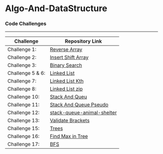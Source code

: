 # Algo-And-DataStructure
<h3>Code Challenges</h3>
<hr>



| Challenge                            | Repository Link                                                                                 |
|--------------------------------------|-------------------------------------------------------------------------------------------------|
| Challenge 1:            | [Reverse Array ](https://github.com/bashar-27/Algo-And-DataStructure/tree/master/CodeChallenge/DSandAlgo)            |
| Challenge 2:            | [Insert Shift Array](https://github.com/bashar-27/Algo-And-DataStructure/blob/master/CodeChallenge/shiftArr.md)      |
| Challenge 3:            | [Binary Search ](https://github.com/bashar-27/Algo-And-DataStructure/blob/master/CodeChallenge/BinaryTree.md)        |
| Challenge 5 & 6:        | [Linked List  ](https://github.com/bashar-27/Algo-And-DataStructure/tree/master/CodeChallenge/InsertShift)           |
| Challenge 7:            | [Linked List Kth ](https://github.com/bashar-27/Algo-And-DataStructure/blob/master/CodeChallenge/linked-list-kth.md) |
| Challenge 8:            | [Linked List zip](CodeChallenge/Linked-List-zip.md)                                                                  |
| Challenge 10:           | [Stack And Queu](CodeChallenge/StackAndQueue.md)                                                                     |
| Challenge 11:           | [Stack And Queue Pseudo](CodeChallenge/Challange11.md)                                                               |
| Challenge 12:           | [stack-queue-animal-shelter](CodeChallenge/shelter.md)                                                               |
| Challenge 13:           | [Validate Brackets](CodeChallenge/challenge13.md)                                                                    |
| Challenge 15:           | [Trees](CodeChallenge/Tree.md)                                                                                       |
| Challenge 16:           | [Find Max in Tree](CodeChallenge/maxValueTree.md)                                                                    |
| Challenge 17:           | [BFS](CodeChallenge/BFS.md)                                                                                          |
